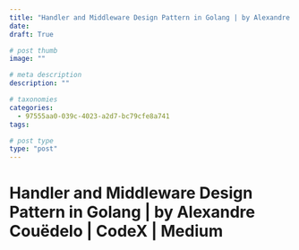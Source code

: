 ```yaml
---
title: "Handler and Middleware Design Pattern in Golang | by Alexandre Couëdelo | CodeX | Medium"
date: 
draft: True

# post thumb
image: ""

# meta description
description: ""

# taxonomies
categories:
  - 97555aa0-039c-4023-a2d7-bc79cfe8a741
tags:

# post type
type: "post"
---
```


# Handler and Middleware Design Pattern in Golang | by Alexandre Couëdelo | CodeX | Medium